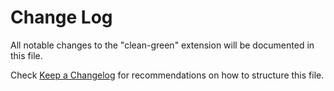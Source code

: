 # Change Log

All notable changes to the "clean-green" extension will be documented in this file.

Check [Keep a Changelog](http://keepachangelog.com/) for recommendations on how to structure this file.